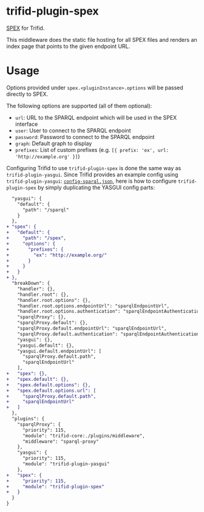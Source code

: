 # trifid-plugin-spex

[SPEX](https://github.com/zazuko/spex) for Trifid.

This middleware does the static file hosting for all SPEX files and renders an index page that points to the given endpoint URL.

# Usage

Options provided under `spex.<pluginInstance>.options` will be passed directly to SPEX.

The following options are supported (all of them optional):

- `url`: URL to the SPARQL endpoint which will be used in the SPEX interface
- `user`: User to connect to the SPARQL endpoint
- `password`: Password to connect to the SPARQL endpoint
- `graph`: Default graph to display
- `prefixes`: List of custom prefixes (e.g. `[{ prefix: 'ex', url: 'http://example.org' }]`)

Configuring Trifid to use `trifid-plugin-spex` is done the same way as `trifid-plugin-yasgui`.
Since Trifid provides an example config using `trifid-plugin-yasgui`:
[`config-sparql.json`](https://github.com/zazuko/trifid/blob/1946e324c5a8340b6de5526fae5344e79aa024f2/config-sparql.json),
here is how to configure `trifid-plugin-spex` by simply duplicating the YASGUI config parts:

```diff
  "yasgui": {
    "default": {
      "path": "/sparql"
    }
  },
+ "spex": {
+   "default": {
+     "path": "/spex",
+     "options": {
+       "prefixes": {
+         "ex": "http://example.org/"
+       }
+     }
+   }
+ },
  "breakDown": {
    "handler": {},
    "handler.root": {},
    "handler.root.options": {},
    "handler.root.options.endpointUrl": "sparqlEndpointUrl",
    "handler.root.options.authentication": "sparqlEndpointAuthentication",
    "sparqlProxy": {},
    "sparqlProxy.default": {},
    "sparqlProxy.default.endpointUrl": "sparqlEndpointUrl",
    "sparqlProxy.default.authentication": "sparqlEndpointAuthentication",
    "yasgui": {},
    "yasgui.default": {},
    "yasgui.default.endpointUrl": [
      "sparqlProxy.default.path",
      "sparqlEndpointUrl"
    ],
+   "spex": {},
+   "spex.default": {},
+   "spex.default.options": {},
+   "spex.default.options.url": [
+     "sparqlProxy.default.path",
+     "sparqlEndpointUrl"
+   ]
  },
  "plugins": {
    "sparqlProxy": {
      "priority": 115,
      "module": "trifid-core:./plugins/middleware",
      "middleware": "sparql-proxy"
    },
    "yasgui": {
      "priority": 115,
      "module": "trifid-plugin-yasgui"
    },
+   "spex": {
+     "priority": 115,
+     "module": "trifid-plugin-spex"
+   }
  }
}
```
